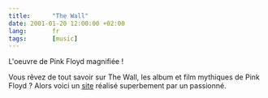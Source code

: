 ```yaml
---
title:      "The Wall"
date: 2001-01-20 12:00:00 +02:00
lang:       fr
tags:       [music]
---
```


L'oeuvre de Pink Floyd magnifiée !

Vous rêvez de tout savoir sur The Wall, les album et film mythiques de Pink Floyd ? Alors voici un [site](http://www.pinkfloyd-thewall.com/) réalisé superbement par un passionné.
